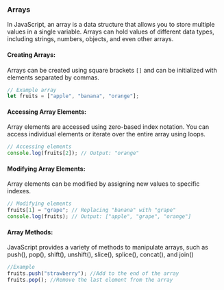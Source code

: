### Arrays

In JavaScript, an array is a data structure that allows you to store multiple values in a single variable. Arrays can hold values of different data types, including strings, numbers, objects, and even other arrays.

#### Creating Arrays:
Arrays can be created using square brackets `[]` and can be initialized with elements separated by commas.

```javascript
// Example array
let fruits = ["apple", "banana", "orange"];
```

#### Accessing Array Elements:
Array elements are accessed using zero-based index notation. You can access individual elements or iterate over the entire array using loops.

```javascript
// Accessing elements
console.log(fruits[2]); // Output: "orange"
```
#### Modifying Array Elements:
Array elements can be modified by assigning new values to specific indexes.
```javascript
// Modifying elements
fruits[1] = "grape"; // Replacing "banana" with "grape"
console.log(fruits); // Output: ["apple", "grape", "orange"]
```
#### Array Methods:
JavaScript provides a variety of methods to manipulate arrays, such as push(), pop(), shift(), unshift(), slice(), splice(), concat(), and join()

```javascript
//Example
fruits.push("strawberry"); //Add to the end of the array
fruits.pop(); //Remove the last element from the array

```